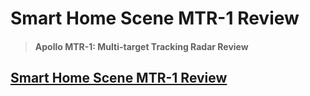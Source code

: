 # Smart Home Scene MTR-1 Review

> #### Apollo MTR-1: Multi-target Tracking Radar Review

## [Smart Home Scene MTR-1 Review](https://smarthomescene.com/reviews/apollo-mtr-1-multi-target-tracking-radar-review/)